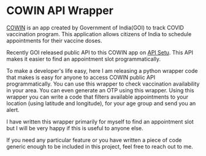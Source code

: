 # COWIN API Wrapper

[COWIN](https://www.cowin.gov.in) is an app created by Government of India(GOI) to track COVID vaccination program. This application allows citizens of India to schedule appointments for their vaccine doses.

Recently GOI released public API to this COWIN app on [API Setu](https://apisetu.gov.in/public/api/cowin#/Appointment%20Availability%20APIs/calendarByDistrict). This API makes it easier to find an appointment slot programmatically.

To make a developer's life easy, here I am releasing a python wrapper code that makes is easy for anyone to access COWIN public API programmatically. You can use this wrapper to check vaccination availability in your area. You can even generate an OTP using this wrapper. Using this wrapper you can write a code that filters available appointments to your location (using latitude and longitude), for your age group and send you an alert. 

I have written this wrapper primarily for myself to find an appointment slot but I will be very happy if this is useful to anyone else.

If you need any particular feature or you have written a piece of code generic enough to be included in this project, feel free to reach out to me.
